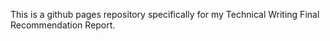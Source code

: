 This is a github pages repository specifically for my Technical Writing Final Recommendation Report.
